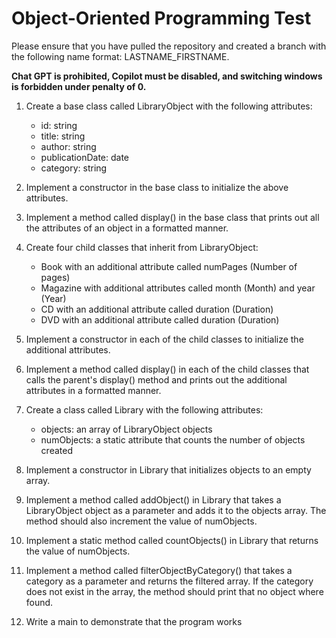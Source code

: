 
# Object-Oriented Programming Test

Please ensure that you have pulled the repository and created a branch with the following name format: LASTNAME_FIRSTNAME.


**Chat GPT is prohibited, Copilot must be disabled, and switching windows is forbidden under penalty of 0.**

1) Create a base class called LibraryObject with the following attributes:
	- id: string 
	- title: string
	- author: string
	- publicationDate: date
	- category: string
	
2) Implement a constructor in the base class to initialize the above attributes.

3) Implement a method called display() in the base class that prints out all the attributes of an object in a formatted manner.

4) Create four child classes that inherit from LibraryObject:
	- Book with an additional attribute called numPages (Number of pages)
	- Magazine with additional attributes called month (Month) and year (Year)
	- CD with an additional attribute called duration (Duration)
	- DVD with an additional attribute called duration (Duration)

5) Implement a constructor in each of the child classes to initialize the additional attributes.

6) Implement a method called display() in each of the child classes that calls the parent's display() method and prints out the additional attributes in a formatted manner.

7) Create a class called Library with the following attributes:
	- objects: an array of LibraryObject objects
	- numObjects: a static attribute that counts the number of objects created
	
8) Implement a constructor in Library that initializes objects to an empty array.

9) Implement a method called addObject() in Library that takes a LibraryObject object as a parameter and adds it to the objects array. The method should also increment the value of numObjects.

10) Implement a static method called countObjects() in Library that returns the value of numObjects.

11) Implement a method called filterObjectByCategory() that takes a category as a parameter and returns the filtered array. If the category does not exist in the array, the method should print that no object where found.

12) Write a main to demonstrate that the program works
